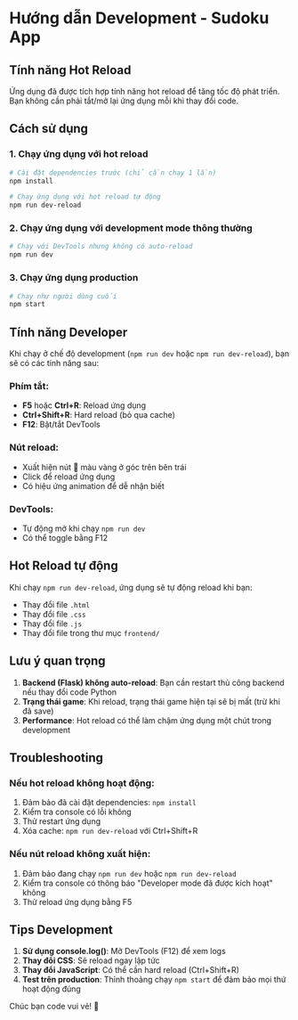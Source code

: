 # Hướng dẫn Development - Sudoku App

## Tính năng Hot Reload

Ứng dụng đã được tích hợp tính năng hot reload để tăng tốc độ phát triển. Bạn không cần phải tắt/mở lại ứng dụng mỗi khi thay đổi code.

## Cách sử dụng

### 1. Chạy ứng dụng với hot reload

```bash
# Cài đặt dependencies trước (chỉ cần chạy 1 lần)
npm install

# Chạy ứng dụng với hot reload tự động
npm run dev-reload
```

### 2. Chạy ứng dụng với development mode thông thường

```bash
# Chạy với DevTools nhưng không có auto-reload
npm run dev
```

### 3. Chạy ứng dụng production

```bash
# Chạy như người dùng cuối
npm start
```

## Tính năng Developer

Khi chạy ở chế độ development (`npm run dev` hoặc `npm run dev-reload`), bạn sẽ có các tính năng sau:

### Phím tắt:
- **F5** hoặc **Ctrl+R**: Reload ứng dụng
- **Ctrl+Shift+R**: Hard reload (bỏ qua cache)
- **F12**: Bật/tắt DevTools

### Nút reload:
- Xuất hiện nút 🔄 màu vàng ở góc trên bên trái
- Click để reload ứng dụng
- Có hiệu ứng animation để dễ nhận biết

### DevTools:
- Tự động mở khi chạy `npm run dev`
- Có thể toggle bằng F12

## Hot Reload tự động

Khi chạy `npm run dev-reload`, ứng dụng sẽ tự động reload khi bạn:
- Thay đổi file `.html`
- Thay đổi file `.css`
- Thay đổi file `.js`
- Thay đổi file trong thư mục `frontend/`

## Lưu ý quan trọng

1. **Backend (Flask) không auto-reload**: Bạn cần restart thủ công backend nếu thay đổi code Python
2. **Trạng thái game**: Khi reload, trạng thái game hiện tại sẽ bị mất (trừ khi đã save)
3. **Performance**: Hot reload có thể làm chậm ứng dụng một chút trong development

## Troubleshooting

### Nếu hot reload không hoạt động:
1. Đảm bảo đã cài đặt dependencies: `npm install`
2. Kiểm tra console có lỗi không
3. Thử restart ứng dụng
4. Xóa cache: `npm run dev-reload` với Ctrl+Shift+R

### Nếu nút reload không xuất hiện:
1. Đảm bảo đang chạy `npm run dev` hoặc `npm run dev-reload`
2. Kiểm tra console có thông báo "Developer mode đã được kích hoạt" không
3. Thử reload ứng dụng bằng F5

## Tips Development

1. **Sử dụng console.log()**: Mở DevTools (F12) để xem logs
2. **Thay đổi CSS**: Sẽ reload ngay lập tức
3. **Thay đổi JavaScript**: Có thể cần hard reload (Ctrl+Shift+R)
4. **Test trên production**: Thỉnh thoảng chạy `npm start` để đảm bảo mọi thứ hoạt động đúng

Chúc bạn code vui vẻ! 🚀
